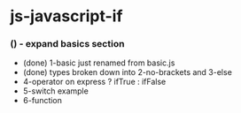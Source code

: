 # js-javascript-if

### () - expand basics section
* (done) 1-basic just renamed from basic.js
* (done) types broken down into 2-no-brackets and 3-else
* 4-operator on express ? ifTrue : ifFalse
* 5-switch example
* 6-function

